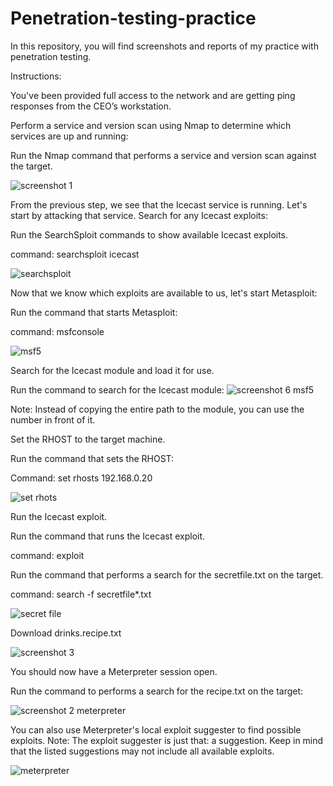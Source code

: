 # Penetration-testing-practice
In this repository, you will find screenshots and reports of my practice with penetration testing. 

Instructions:

You've been provided full access to the network and are getting ping responses from the CEO’s workstation.


Perform a service and version scan using Nmap to determine which services are up and running:


Run the Nmap command that performs a service and version scan against the target.

![screenshot 1](https://user-images.githubusercontent.com/81331968/117705753-ab72de80-b189-11eb-8daa-bc66c6d6e712.png)

From the previous step, we see that the Icecast service is running. Let's start by attacking that service. Search for any Icecast exploits:


Run the SearchSploit commands to show available Icecast exploits.

command: searchsploit icecast

![searchsploit](https://user-images.githubusercontent.com/81331968/117707965-761bc000-b18c-11eb-8ee1-3269e14076ff.png)


Now that we know which exploits are available to us, let's start Metasploit:

Run the command that starts Metasploit:

command: msfconsole



![msf5](https://user-images.githubusercontent.com/81331968/117707983-7b790a80-b18c-11eb-90f7-06fd6ffe00f9.png)



Search for the Icecast module and load it for use.

Run the command to search for the Icecast module:
![screenshot 6 msf5](https://user-images.githubusercontent.com/81331968/117706186-37850600-b18a-11eb-848c-dd5ac11d8d86.png)

                
Note: Instead of copying the entire path to the module, you can use the number in front of it.

Set the RHOST to the target machine.

Run the command that sets the RHOST:

Command: set rhosts 192.168.0.20



![set rhots](https://user-images.githubusercontent.com/81331968/117710271-2985b400-b18f-11eb-98e2-22edd46cd2f4.png)


Run the Icecast exploit.

Run the command that runs the Icecast exploit.

command: exploit

Run the command that performs a search for the secretfile.txt on the target.

command: search -f secretfile*.txt

![secret file](https://user-images.githubusercontent.com/81331968/117710360-43bf9200-b18f-11eb-9fc7-ee5432f876cb.png)


Download drinks.recipe.txt

![screenshot 3](https://user-images.githubusercontent.com/81331968/117707604-f8f04b00-b18b-11eb-8315-68e2fb3260ca.png)



You should now have a Meterpreter session open.

Run the command to performs a search for the recipe.txt on the target:


![screenshot 2 meterpreter](https://user-images.githubusercontent.com/81331968/117706919-1f61b680-b18b-11eb-8853-12bf9a25a4a4.png)

You can also use Meterpreter's local exploit suggester to find possible exploits.
Note: The exploit suggester is just that: a suggestion. Keep in mind that the listed suggestions may not include all available exploits.

![meterpreter](https://user-images.githubusercontent.com/81331968/117710528-736e9a00-b18f-11eb-864c-fe81197283e0.png)











